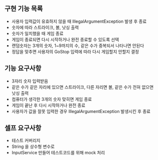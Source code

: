 구현 기능 목록
-----------

* 사용자 입력값이 유효하지 않을 때 IllegalArgumentException 발생 후 종료
* 숫자에 따라 스트라이크, 볼, 낫싱 출력
* 숫자가 일치했을 때 게임 종료
* 게임이 종료되면 다시 시작하거나 완전 종료할 수 있도록 선택
* 랜덤숫자는 3개의 숫자, 1~9까지의 수, 같은 수가 중복되서 나타나면 안된다
* 정답을 맞추면 사용자의 GoStop 입력에 따라 다시 게임할지 안할지 결정

기능 요구사항
----------

* 3자리 숫자 입력받음
* 같은 수가 같은 자리에 있으면 스트라이크, 다른 자리면 볼, 같은 수가 전혀 없으면 낫싱 출력
* 컴퓨터가 생각한 3개의 숫자 맞히면 게임 종료
* 게임이 끝난 후 다시 시작하거나 완전 종료
* 사용자가 값을 잘못 입력한 경우 IllegalArgumentException 발생시킨 후 종료

셀프 요구사항
----------

* 테스트 커버리지
* String 을 상수형 변수로
* InputService 만들어 테스트코드를 위해 mock 처리
